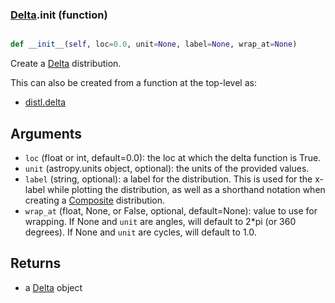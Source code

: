 ### [Delta](Delta.md).__init__ (function)


```py

def __init__(self, loc=0.0, unit=None, label=None, wrap_at=None)

```



Create a [Delta](Delta.md) distribution.

This can also be created from a function at the top-level as:

* [distl.delta](distl.delta.md)

Arguments
--------------
* `loc` (float or int, default=0.0): the loc at which the delta function is True.
* `unit` (astropy.units object, optional): the units of the provided values.
* `label` (string, optional): a label for the distribution.  This is used
    for the x-label while plotting the distribution, as well as a shorthand
    notation when creating a [Composite](Composite.md) distribution.
* `wrap_at` (float, None, or False, optional, default=None): value to
    use for wrapping.  If None and `unit` are angles, will default to
    2*pi (or 360 degrees).  If None and `unit` are cycles, will default
    to 1.0.

Returns
--------
* a [Delta](Delta.md) object

